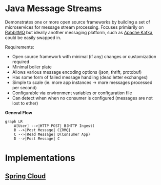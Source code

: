 # Java Message Streams

Demonstrates one or more open source frameworks by building a set of microservices for message stream processing. Focuses primiarily on [RabbitMQ][rabbitmq] but ideally another messaging platform, such as [Apache Kafka][kafka], could be easily swapped in.

Requirements:

- Open source framework with minimal (if any) changes or customization required
- Minimal boiler plate
- Allows various message encoding options (json, thrift, protobuf)
- Has some form of failed message handling (dead letter exchanges)
- Simple to scale (ie. more app instances -> more messages processed per second)
- Configurable via environment variables or configuration file
- Can detect when when no consumer is configured (messages are not lost to ether)

**General Flow**

```mermaid
graph LR
    A[User] -->|HTTP POST| B(HTTP Ingest)
    B -->|Post Message| C{RMQ}
    C -->|Read Message| D(Consumer App)
    D -->|Post Message| C
```

# Implementations

## [Spring Cloud][spring cloud]

<!-- Links -->

[rabbitmq]: https://www.rabbitmq.com/ "RabbitMQ"
[kafka]: https://kafka.apache.org/ "Apache Kafka"
[spring cloud]: https://spring.io/projects/spring-cloud "Spring Cloud"
